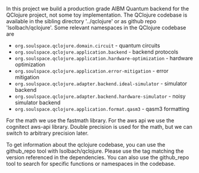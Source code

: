 In this project we build a production grade AIBM Quantum backend for the QClojure project, not some toy implementation.
The QClojure codebase is available in the sibling directory '../qclojure'
or as github repo 'lsolbach/qclojure'.
Some relevant namespaces in the QClojure codebase are
* `org.soulspace.qclojure.domain.circuit` - quantum circuits
* `org.soulspace.qclojure.application.backend` - backend protocols
* `org.soulspace.qclojure.application.hardware-optimization` - hardware optimization
* `org.soulspace.qclojure.application.error-mitigation` - error mitigation
* `org.soulspace.qclojure.adapter.backend.ideal-simulator` - simulator backend
* `org.soulspace.qclojure.adapter.backend.hardware-simulator` - noisy simulator backend
* `org.soulspace.qclojure.application.format.qasm3` - qasm3 formatting

For the math we use the fastmath library.
For the aws api we use the cognitect aws-api library.
Double precision is used for the math, but we can switch to arbitrary precision later.

To get information about the qclojure codebase, you can use the github_repo tool with lsolbach/qclojure. Please use the tag matching the version referenced in the dependencies. You can also use the github_repo tool to search for specific functions or namespaces in the codebase.
